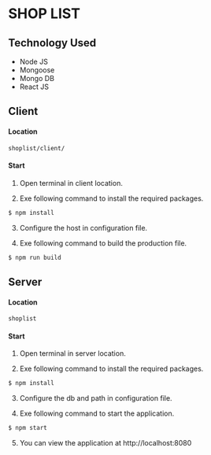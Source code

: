 # SHOP LIST

## Technology Used
- Node JS
- Mongoose
- Mongo DB
- React JS

## Client 

#### Location

`shoplist/client/`

#### Start

1. Open terminal in client location.

2.  Exe following command to install the required packages.
```sh
$ npm install
``` 

3. Configure the host in configuration file.

4. Exe following command to build the production file.

```sh 
$ npm run build
```

## Server 

#### Location

`shoplist`

#### Start

1. Open terminal in server location.

2.  Exe following command to install the required packages.
```sh
$ npm install
``` 

3. Configure the db and path in configuration file.

4. Exe following command to start the application.

```sh 
$ npm start
```
5.  You can view the application at http://localhost:8080
